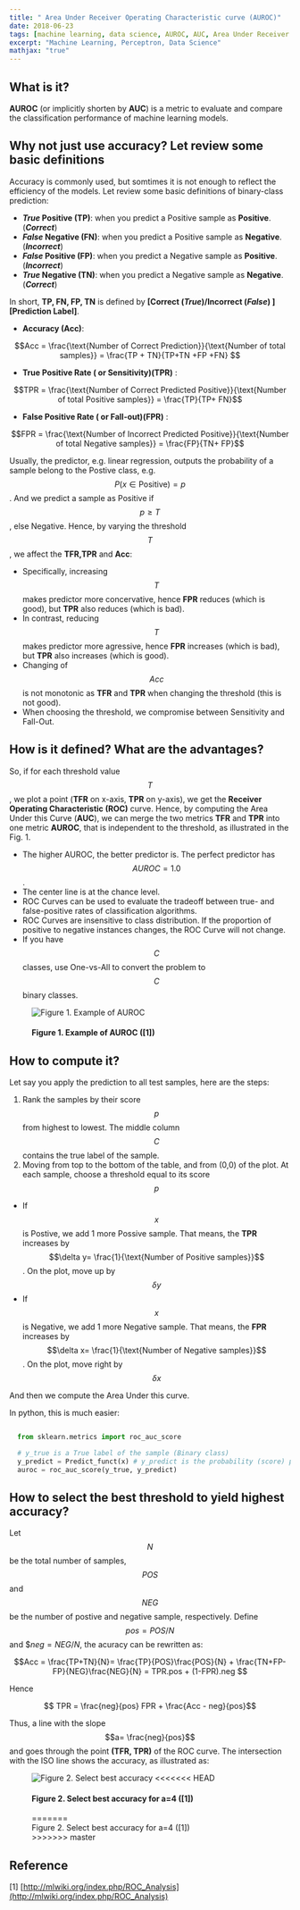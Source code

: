 ```yaml
---
title: " Area Under Receiver Operating Characteristic curve (AUROC)"
date: 2018-06-23
tags: [machine learning, data science, AUROC, AUC, Area Under Receiver Operating Characteristic curve ]
excerpt: "Machine Learning, Perceptron, Data Science"
mathjax: "true"
---
```


## What is it?
**AUROC** (or implicitly shorten by **AUC**) is a metric to evaluate and compare the classification performance of machine learning models.
## Why not just use accuracy? Let review some basic definitions
 Accuracy is commonly used, but somtimes it is not enough to reflect the efficiency of the models. Let review some basic definitions of binary-class prediction:
- **_True_ Positive (TP)**: when you predict a Positive sample as **Positive**. (**_Correct_**)
- **_False_ Negative (FN)**: when you predict a Positive sample as **Negative**. (**_Incorrect_**)
- **_False_ Positive (FP)**: when you predict a Negative sample as **Positive**. (**_Incorrect_**)
- **_True_ Negative (TN)**:  when you predict a Negative sample as **Negative**. (**_Correct_**)

In short, **TP, FN, FP, TN** is defined by **\[Correct (_True_)/Incorrect (_False_) \]\[Prediction Label\]**.

- **Accuracy (Acc)**:

 $$Acc = \frac{\text{Number of Correct Prediction}}{\text{Number of total samples}} = \frac{TP + TN}{TP+TN +FP +FN} $$

- **True Positive Rate ( or Sensitivity)(TPR)** :

 $$TPR = \frac{\text{Number of Correct Predicted Positive}}{\text{Number of total Positive samples}} = \frac{TP}{TP+ FN}$$

- **False Positive Rate ( or Fall-out)(FPR)** :

 $$FPR = \frac{\text{Number of Incorrect Predicted Positive}}{\text{Number of total Negative samples}} = \frac{FP}{TN+ FP}$$

Usually, the predictor, e.g. linear regression, outputs the probability of a sample belong to the Postive class, e.g. $$P(x \in \text{Positive}) = p$$. And we predict a sample as Positive if $$p \geq T$$, else Negative. Hence, by varying the threshold $$T$$, we affect the **TFR,TPR** and **Acc**:
- Specifically, increasing $$T$$ makes predictor more concervative, hence **FPR** reduces (which is good), but **TPR** also reduces (which is bad).
- In contrast, reducing $$T$$ makes predictor more agressive, hence **FPR** increases (which is bad), but **TPR** also increases (which is good).
- Changing of $$Acc$$ is not monotonic as **TFR** and **TPR** when changing the threshold (this is not good).
- When choosing the threshold, we compromise between Sensitivity and Fall-Out.

## How is it defined? What are the advantages?
So, if for each threshold value $$T$$, we plot a point (**TFR** on x-axis, **TPR** on y-axis), we get the **Receiver Operating Characteristic (ROC)** curve. Hence, by computing the Area Under this Curve (**AUC**), we can merge the two metrics **TFR** and **TPR** into one metric **AUROC**, that is independent to the threshold, as illustrated in the Fig. 1.
- The higher AUROC, the better predictor is. The perfect predictor has $$AUROC =1.0$$.
- The center line is at the chance level.
- ROC Curves can be used to evaluate the tradeoff between true- and false-positive rates of classification algorithms.
- ROC Curves are insensitive to class distribution. If the proportion of positive to negative instances changes, the ROC Curve will not change.
- If you have $$C$$ classes, use One-vs-All to convert the problem to $$C$$ binary classes.
<!-- ![AUROC]({{ site.url }}{{ site.baseurl }}/images/AUROC/AUROC.gif )
*Figure 1. Example of AUROC*
[Photo Credit](https://stats.stackexchange.com/questions/105501/understanding-roc-curve) -->

<figure>
  <img src="{{ site.url }}{{ site.baseurl }}/images/AUROC/AUROC.gif " alt="Figure 1. Example of AUROC"/>
  <figcaption> <h4> Figure 1. Example of AUROC ([1]) </h4></figcaption>
</figure>

## How to compute it?
Let say you apply the prediction to all test samples, here are the steps:
1. Rank the samples by their score $$p$$ from highest to lowest. The middle column $$C$$ contains the true label of the sample.
2. Moving from top to the bottom of the table, and from (0,0) of the plot. At each sample, choose a threshold equal to its score $$p$$
  - If $$x$$ is Postive, we add 1 more Possive sample. That means, the **TPR** increases by $$\delta y= \frac{1}{\text{Number of Positive samples}}$$. On the plot, move up by $$\delta y$$
  - If $$x$$ is Negative, we add 1 more Negative sample. That means, the **FPR** increases by $$\delta x= \frac{1}{\text{Number of Negative samples}}$$. On the plot, move right by $$\delta x$$

And then we compute the Area Under this curve.

In python, this is much easier:

```python

  from sklearn.metrics import roc_auc_score

  # y_true is a True label of the sample (Binary class)
  y_predict = Predict_funct(x) # y_predict is the probability (score) predicted
  auroc = roc_auc_score(y_true, y_predict)
```
## How to select the best threshold to yield highest accuracy?
Let $$N$$ be the total number of samples, $$POS$$ and $$NEG$$ be the number of postive and negative sample, respectively. Define $$pos= POS/N$$ and $$neg = NEG/N$, the acuracy can be rewritten as:

$$Acc = \frac{TP+TN}{N}= \frac{TP}{POS}\frac{POS}{N} + \frac{TN+FP-FP}{NEG}\frac{NEG}{N} = TPR.pos + (1-FPR).neg $$

Hence

$$ TPR = \frac{neg}{pos} FPR + \frac{Acc - neg}{pos}$$

Thus, a line with the slope $$a= \frac{neg}{pos}$$ and goes through the point **(TFR, TPR)** of the ROC curve. The intersection with the ISO line shows the accuracy, as illustrated as:

<figure>
  <img src="{{ site.url }}{{ site.baseurl }}/images/AUROC/roc-best-acc.png " alt="Figure 2. Select best accuracy"/>
<<<<<<< HEAD
  <figcaption>  <h4> Figure 2. Select best accuracy for a=4 ([1]) </h4> </figcaption>
=======
  <figcaption>  </h4> Figure 2. Select best accuracy for a=4 ([1]) </h4> </figcaption>
>>>>>>> master
</figure>

## Reference
[1] [http://mlwiki.org/index.php/ROC_Analysis](http://mlwiki.org/index.php/ROC_Analysis)
